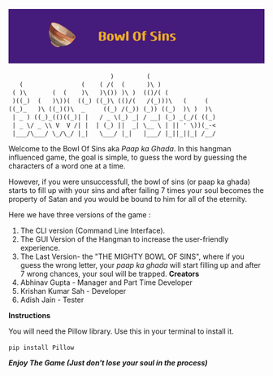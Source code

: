 ![Banner](/Images/Bowl_Of_Sins.png)
```
                            )         (                   
   (                (    ( /(  (      )\ )                
 ( )\       (  (    )\   )\()) )\ )  (()/( (              
 )((_)  (   )\))(  ((_) ((_)\ (()/(   /(_)))\   (     (   
((_)_   )\ ((_)()\  _     ((_) /(_)) (_)) ((_)  )\ )  )\  
 | _ ) ((_)_(()((_)| |   / _ \(_) _| / __| (_) _(_/( ((_) 
 | _ \/ _ \\ V  V /| |  | (_) ||  _| \__ \ | || ' \))(_-< 
 |___/\___/ \_/\_/ |_|   \___/ |_|   |___/ |_||_||_| /__/ 
```                                                          

Welcome to the Bowl Of Sins aka _Paap ka Ghada_.
In this hangman influenced game, the goal is simple, to guess the word by guessing the characters of a word one at a time.

However, if you were unsuccessfull, the bowl of sins (or paap ka ghada) starts to fill up with your sins and after failing 7 times your soul becomes the property of Satan and you would be bound to him for all of the eternity.

Here we have three versions of the game :
1. The CLI version (Command Line Interface).
2. The GUI Version of the Hangman to increase the user-friendly experience.
3. The Last Version- the "THE MIGHTY BOWL OF SINS", where if you guess the wrong letter, your _paap ka ghada_ will start filling up and after 7 wrong chances, your soul will be trapped. 
**Creators**
1. Abhinav Gupta - Manager and Part Time Developer
2. Krishan Kumar Sah - Developer
3. Adish Jain - Tester
   
**Instructions**

You will need the Pillow library.
Use this in your terminal to install it.

``` pip install Pillow ```


**_Enjoy The Game (Just don't lose your soul in the process)_**
